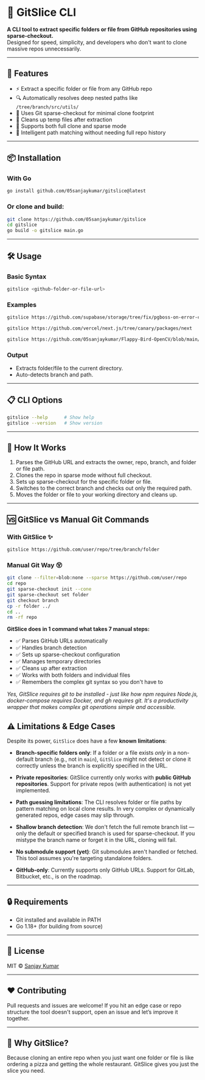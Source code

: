 # 🧩 GitSlice CLI

**A CLI tool to extract specific folders or file from GitHub repositories using sparse-checkout.**  
Designed for speed, simplicity, and developers who don't want to clone massive repos unnecessarily.

---

## 🚀 Features

- ⚡️ Extract a specific folder or file from any GitHub repo
- 🔍 Automatically resolves deep nested paths like `/tree/branch/src/utils/`
- 🌲 Uses Git sparse-checkout for minimal clone footprint
- 🧹 Cleans up temp files after extraction
- 🔄 Supports both full clone and sparse mode
- 🧠 Intelligent path matching without needing full repo history

---

## 📦 Installation

### With Go

```bash
go install github.com/05sanjaykumar/gitslice@latest
````

### Or clone and build:

```bash
git clone https://github.com/05sanjaykumar/gitslice
cd gitslice
go build -o gitslice main.go
```

---

## 🛠️ Usage

### Basic Syntax

```bash
gitslice <github-folder-or-file-url>
```

### Examples

```bash
gitslice https://github.com/supabase/storage/tree/fix/pgboss-on-error-callback/src/auth
```

```bash
gitslice https://github.com/vercel/next.js/tree/canary/packages/next
```

```bash
gitslice https://github.com/05sanjaykumar/Flappy-Bird-OpenCV/blob/main/assets/background-day.png
```

### Output

* Extracts folder/file to the current directory.
* Auto-detects branch and path.

---

## 📋 CLI Options

```bash
gitslice --help      # Show help
gitslice --version   # Show version
```

---

## 🧠 How It Works

1. Parses the GitHub URL and extracts the owner, repo, branch, and folder or file path.
2. Clones the repo in sparse mode without full checkout.
3. Sets up sparse-checkout for the specific folder or file.
4. Switches to the correct branch and checks out only the required path.
5. Moves the folder or file to your working directory and cleans up.

---

## 🆚 GitSlice vs Manual Git Commands

### With GitSlice ✨
```bash
gitslice https://github.com/user/repo/tree/branch/folder
```

### Manual Git Way 😵
```bash
git clone --filter=blob:none --sparse https://github.com/user/repo
cd repo
git sparse-checkout init --cone
git sparse-checkout set folder
git checkout branch
cp -r folder ../
cd ..
rm -rf repo
```

**GitSlice does in 1 command what takes 7 manual steps:**
- ✅ Parses GitHub URLs automatically
- ✅ Handles branch detection
- ✅ Sets up sparse-checkout configuration
- ✅ Manages temporary directories
- ✅ Cleans up after extraction
- ✅ Works with both folders and individual files
- ✅ Remembers the complex git syntax so you don't have to

*Yes, GitSlice requires git to be installed - just like how npm requires Node.js, docker-compose requires Docker, and gh requires git. It's a productivity wrapper that makes complex git operations simple and accessible.*

## ⚠️ Limitations & Edge Cases

Despite its power, `GitSlice` does have a few **known limitations**:

* **Branch-specific folders only**: If a folder or a file exists *only* in a non-default branch (e.g., not in `main`), `GitSlice` might not detect or clone it correctly unless the branch is explicitly specified in the URL.

* **Private repositories**: GitSlice currently only works with **public GitHub repositories**. Support for private repos (with authentication) is not yet implemented.

* **Path guessing limitations**: The CLI resolves folder or file paths by pattern matching on local clone results. In very complex or dynamically generated repos, edge cases may slip through.

* **Shallow branch detection**: We don't fetch the full remote branch list — only the default or specified branch is used for sparse-checkout. If you mistype the branch name or forget it in the URL, cloning will fail.

* **No submodule support (yet)**: Git submodules aren't handled or fetched. This tool assumes you're targeting standalone folders.

* **GitHub-only**: Currently supports only GitHub URLs. Support for GitLab, Bitbucket, etc., is on the roadmap.

---

## 🔒 Requirements

* Git installed and available in PATH
* Go 1.18+ (for building from source)

---

## 📄 License

MIT © [Sanjay Kumar](https://github.com/05sanjaykumar)

---

## ❤️ Contributing

Pull requests and issues are welcome!
If you hit an edge case or repo structure the tool doesn't support, open an issue and let’s improve it together.

---

## 🌟 Why GitSlice?

Because cloning an entire repo when you just want one folder or file is like ordering a pizza and getting the whole restaurant.
GitSlice gives you just the slice you need.


